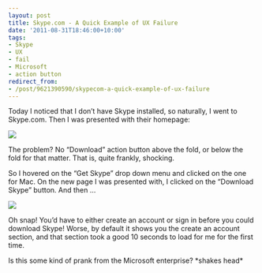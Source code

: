 ```yaml
---
layout: post
title: Skype.com - A Quick Example of UX Failure
date: '2011-08-31T18:46:00+10:00'
tags:
- Skype
- UX
- fail
- Microsoft
- action button
redirect_from:
- /post/9621390590/skypecom-a-quick-example-of-ux-failure
---
```

Today I noticed that I don’t have Skype installed, so naturally, I went to Skype.com. Then I was presented with their homepage:

![](/img/posts/old/tumblr_lqsaqvMauJ1qalr27.png)

The problem? No “Download” action button above the fold, or below the fold for that matter. That is, quite frankly, shocking.


So I hovered on the “Get Skype” drop down menu and clicked on the one for Mac. On the new page I was presented with, I clicked on the “Download Skype” button. And then …

![](/img/posts/old/tumblr_lqsatrI5XY1qalr27.png)

Oh snap! You’d have to either create an account or sign in before you could download Skype! Worse, by default it shows you the create an account section, and that section took a good 10 seconds to load for me for the first time.

Is this some kind of prank from the Microsoft enterprise? \*shakes head\*


